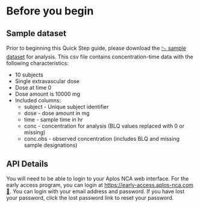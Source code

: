 # Before you begin

## Sample dataset
Prior to beginning this Quick Step guide, please download the [:chart_with_downwards_trend: sample dataset](https://44996058.fs1.hubspotusercontent-na1.net/hubfs/44996058/public/sample-data.csv.zip) for analysis. This csv file contains concentration-time data with the following characteristics:
-   10 subjects
-   Single extravascular dose
-   Dose at time 0
-   Dose amount is 10000 mg
-   Included columns: 
    -   subject - Unique subject identifier
    -   dose - dose amount in mg
    -   time - sample time in hr
    -   conc - concentration for analysis (BLQ values replaced with 0 or missing)
    -   conc.obs - observed concentration (includes BLQ and missing sample designations)

## API Details
You will need to be able to login to your Aplos NCA web interface. For the early access program, you can login at [https://early-access.aplos-nca.com :link:](https://early-access.aplos-nca.com). You can login with your email address and password. If you have lost your password, click the lost password link to reset your password. 
